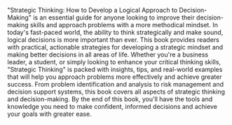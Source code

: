"Strategic Thinking: How to Develop a Logical Approach to Decision-Making" is an essential guide for anyone looking to improve their decision-making skills and approach problems with a more methodical mindset. In today's fast-paced world, the ability to think strategically and make sound, logical decisions is more important than ever. This book provides readers with practical, actionable strategies for developing a strategic mindset and making better decisions in all areas of life. Whether you're a business leader, a student, or simply looking to enhance your critical thinking skills, "Strategic Thinking" is packed with insights, tips, and real-world examples that will help you approach problems more effectively and achieve greater success. From problem identification and analysis to risk management and decision support systems, this book covers all aspects of strategic thinking and decision-making. By the end of this book, you'll have the tools and knowledge you need to make confident, informed decisions and achieve your goals with greater ease.
